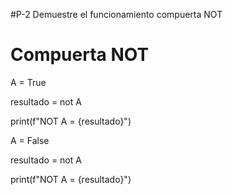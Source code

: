 #P-2 Demuestre el funcionamiento compuerta NOT

# Compuerta NOT 

A = True 

resultado = not A 

print(f"NOT A = {resultado}") 

A = False 

resultado = not A 

print(f"NOT A = {resultado}")

